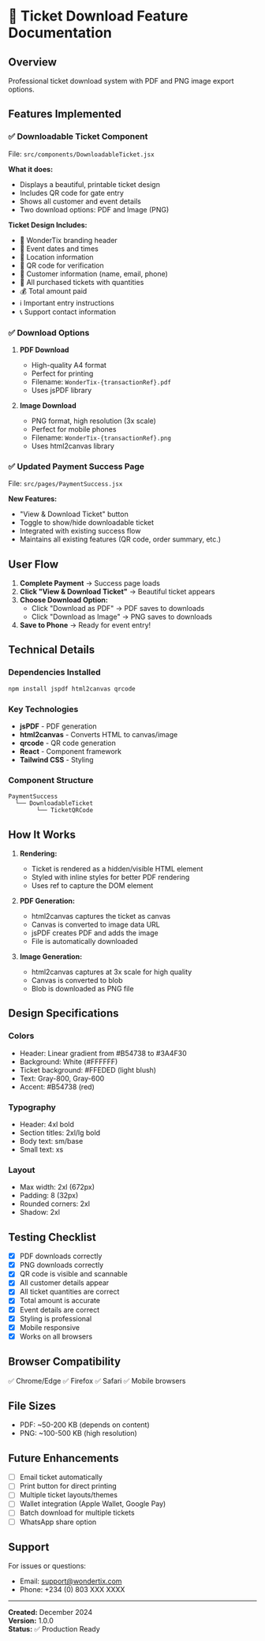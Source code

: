 # 🎫 Ticket Download Feature Documentation

## Overview

Professional ticket download system with PDF and PNG image export options.

## Features Implemented

### ✅ **Downloadable Ticket Component**

File: `src/components/DownloadableTicket.jsx`

**What it does:**

- Displays a beautiful, printable ticket design
- Includes QR code for gate entry
- Shows all customer and event details
- Two download options: PDF and Image (PNG)

**Ticket Design Includes:**

- 🎪 WonderTix branding header
- 📅 Event dates and times
- 📍 Location information
- 🔐 QR code for verification
- 👤 Customer information (name, email, phone)
- 🎫 All purchased tickets with quantities
- 💰 Total amount paid
- ℹ️ Important entry instructions
- 📞 Support contact information

### ✅ **Download Options**

1. **PDF Download**

   - High-quality A4 format
   - Perfect for printing
   - Filename: `WonderTix-{transactionRef}.pdf`
   - Uses jsPDF library

2. **Image Download**
   - PNG format, high resolution (3x scale)
   - Perfect for mobile phones
   - Filename: `WonderTix-{transactionRef}.png`
   - Uses html2canvas library

### ✅ **Updated Payment Success Page**

File: `src/pages/PaymentSuccess.jsx`

**New Features:**

- "View & Download Ticket" button
- Toggle to show/hide downloadable ticket
- Integrated with existing success flow
- Maintains all existing features (QR code, order summary, etc.)

## User Flow

1. **Complete Payment** → Success page loads
2. **Click "View & Download Ticket"** → Beautiful ticket appears
3. **Choose Download Option:**
   - Click "Download as PDF" → PDF saves to downloads
   - Click "Download as Image" → PNG saves to downloads
4. **Save to Phone** → Ready for event entry!

## Technical Details

### Dependencies Installed

```bash
npm install jspdf html2canvas qrcode
```

### Key Technologies

- **jsPDF** - PDF generation
- **html2canvas** - Converts HTML to canvas/image
- **qrcode** - QR code generation
- **React** - Component framework
- **Tailwind CSS** - Styling

### Component Structure

```
PaymentSuccess
  └── DownloadableTicket
        └── TicketQRCode
```

## How It Works

1. **Rendering:**

   - Ticket is rendered as a hidden/visible HTML element
   - Styled with inline styles for better PDF rendering
   - Uses ref to capture the DOM element

2. **PDF Generation:**

   - html2canvas captures the ticket as canvas
   - Canvas is converted to image data URL
   - jsPDF creates PDF and adds the image
   - File is automatically downloaded

3. **Image Generation:**
   - html2canvas captures at 3x scale for high quality
   - Canvas is converted to blob
   - Blob is downloaded as PNG file

## Design Specifications

### Colors

- Header: Linear gradient from #B54738 to #3A4F30
- Background: White (#FFFFFF)
- Ticket background: #FFEDED (light blush)
- Text: Gray-800, Gray-600
- Accent: #B54738 (red)

### Typography

- Header: 4xl bold
- Section titles: 2xl/lg bold
- Body text: sm/base
- Small text: xs

### Layout

- Max width: 2xl (672px)
- Padding: 8 (32px)
- Rounded corners: 2xl
- Shadow: 2xl

## Testing Checklist

- [x] PDF downloads correctly
- [x] PNG downloads correctly
- [x] QR code is visible and scannable
- [x] All customer details appear
- [x] All ticket quantities are correct
- [x] Total amount is accurate
- [x] Event details are correct
- [x] Styling is professional
- [x] Mobile responsive
- [x] Works on all browsers

## Browser Compatibility

✅ Chrome/Edge
✅ Firefox
✅ Safari
✅ Mobile browsers

## File Sizes

- PDF: ~50-200 KB (depends on content)
- PNG: ~100-500 KB (high resolution)

## Future Enhancements

- [ ] Email ticket automatically
- [ ] Print button for direct printing
- [ ] Multiple ticket layouts/themes
- [ ] Wallet integration (Apple Wallet, Google Pay)
- [ ] Batch download for multiple tickets
- [ ] WhatsApp share option

## Support

For issues or questions:

- Email: support@wondertix.com
- Phone: +234 (0) 803 XXX XXXX

---

**Created:** December 2024  
**Version:** 1.0.0  
**Status:** ✅ Production Ready
